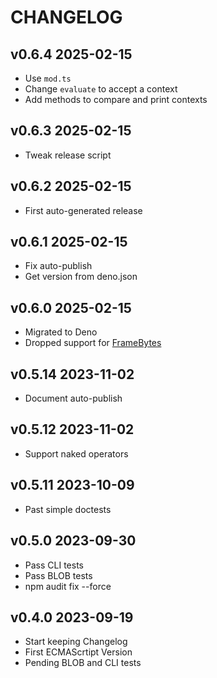 # CHANGELOG

## v0.6.4 2025-02-15

- Use `mod.ts`
- Change `evaluate` to accept a context
- Add methods to compare and print contexts

## v0.6.3 2025-02-15

- Tweak release script

## v0.6.2 2025-02-15

- First auto-generated release

## v0.6.1 2025-02-15

- Fix auto-publish
- Get version from deno.json

## v0.6.0 2025-02-15

- Migrated to Deno
- Dropped support for
  [FrameBytes](https://github.com/TheSwanFactory/hclang/issues/220)

## v0.5.14 2023-11-02

- Document auto-publish

## v0.5.12 2023-11-02

- Support naked operators

## v0.5.11 2023-10-09

- Past simple doctests

## v0.5.0 2023-09-30

- Pass CLI tests
- Pass BLOB tests
- npm audit fix --force

## v0.4.0 2023-09-19

- Start keeping Changelog
- First ECMAScrtipt Version
- Pending BLOB and CLI tests
